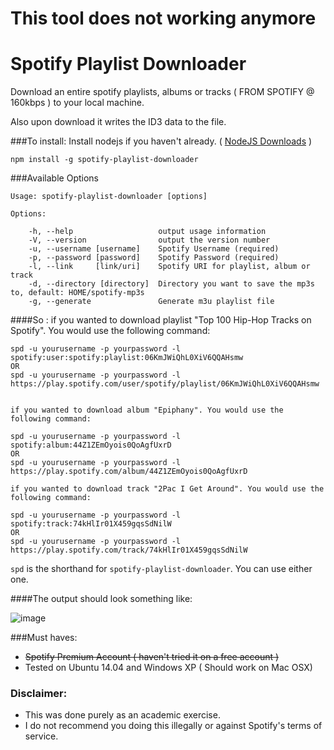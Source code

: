 # This tool does not working anymore



# Spotify Playlist Downloader

Download an entire spotify playlists, albums or tracks ( FROM SPOTIFY @ 160kbps ) to your local machine.

Also upon download it writes the ID3 data to the file.

###To install:
Install nodejs if you haven't already. ( [NodeJS Downloads](http://nodejs.org/download/) )

	npm install -g spotify-playlist-downloader

###Available Options

	Usage: spotify-playlist-downloader [options]
	
	Options:

	    -h, --help                   output usage information
	    -V, --version                output the version number
	    -u, --username [username]    Spotify Username (required)
	    -p, --password [password]    Spotify Password (required)
	    -l, --link 	   [link/uri]    Spotify URI for playlist, album or track
	    -d, --directory [directory]  Directory you want to save the mp3s to, default: HOME/spotify-mp3s
	    -g, --generate               Generate m3u playlist file
	


####So :
    if you wanted to download playlist "Top 100 Hip-Hop Tracks on Spotify". You would use the following command:

	spd -u yourusername -p yourpassword -l spotify:user:spotify:playlist:06KmJWiQhL0XiV6QQAHsmw
	OR
	spd -u yourusername -p yourpassword -l https://play.spotify.com/user/spotify/playlist/06KmJWiQhL0XiV6QQAHsmw


    if you wanted to download album "Epiphany". You would use the following command:

	spd -u yourusername -p yourpassword -l spotify:album:44Z1ZEmOyois0QoAgfUxrD
	OR
	spd -u yourusername -p yourpassword -l https://play.spotify.com/album/44Z1ZEmOyois0QoAgfUxrD

    if you wanted to download track "2Pac I Get Around". You would use the following command:

	spd -u yourusername -p yourpassword -l spotify:track:74kHlIr01X459gqsSdNilW
	OR
	spd -u yourusername -p yourpassword -l https://play.spotify.com/track/74kHlIr01X459gqsSdNilW

`spd` is the shorthand for `spotify-playlist-downloader`. You can use either one.

####The output should look something like:

![image](spotify-downloader.png)



###Must haves:

- ~~Spotify Premium Account ( haven't tried it on a free account )~~
- Tested on Ubuntu 14.04 and Windows XP ( Should work on Mac OSX)

### Disclaimer:

- This was done purely as an academic exercise.
- I do not recommend you doing this illegally or against Spotify's terms of service.
